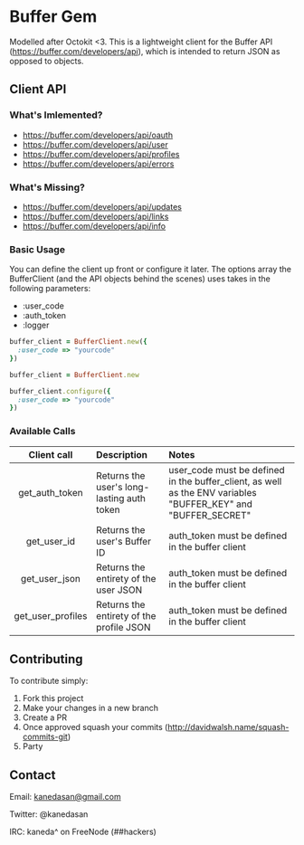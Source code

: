 # Buffer Gem

Modelled after Octokit <3. This is a lightweight client for the Buffer API (https://buffer.com/developers/api), which is intended to return JSON as opposed to objects.

## Client API

### What's Imlemented?
* https://buffer.com/developers/api/oauth
* https://buffer.com/developers/api/user
* https://buffer.com/developers/api/profiles
* https://buffer.com/developers/api/errors


### What's Missing?
* https://buffer.com/developers/api/updates
* https://buffer.com/developers/api/links
* https://buffer.com/developers/api/info

### Basic Usage

You can define the client up front or configure it later. The options array the BufferClient (and the API objects behind the scenes) uses takes in the following parameters:
* :user_code
* :auth_token
* :logger

```ruby
buffer_client = BufferClient.new({
  :user_code => "yourcode"
})
```

```ruby
buffer_client = BufferClient.new

buffer_client.configure({
  :user_code => "yourcode"
})
```

### Available Calls
| Client call | Description | Notes
| :-----------: | :----------- | :-----
| get_auth_token | Returns the user's long-lasting auth token | user_code must be defined in the buffer_client, as well as the ENV variables "BUFFER_KEY" and "BUFFER_SECRET" |
| get_user_id | Returns the user's Buffer ID | auth_token must be defined in the buffer client |
| get_user_json | Returns the entirety of the user JSON | auth_token must be defined in the buffer client |
| get_user_profiles | Returns the entirety of the profile JSON | auth_token must be defined in the buffer client |

## Contributing

To contribute simply:

1. Fork this project
2. Make your changes in a new branch
3. Create a PR
4. Once approved squash your commits (http://davidwalsh.name/squash-commits-git)
5. Party

## Contact

Email: kanedasan@gmail.com

Twitter: @kanedasan

IRC: kaneda^ on FreeNode (##hackers)
